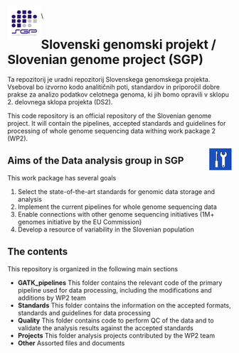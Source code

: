 <img align="left" src="https://github.com/AlesMaver/SGP/blob/master/Other/SGP_small.png" width="15%">

\
# Slovenski genomski projekt / Slovenian genome project (SGP)
Ta repozitorij je uradni repozitorij Slovenskega genomskega projekta. Vseboval bo izvorno kodo analitičnih poti, standardov in priporočil dobre prakse za analizo podatkov celotnega genoma, ki jih bomo opravili v sklopu 2. delovnega sklopa projekta (DS2). 

This code repository is an official repository of the Slovenian genome project. It will contain the pipelines, accepted standards and guidelines for processing of whole genome sequencing data withing work package 2 (WP2). 

<img  align="right" src="https://github.com/AlesMaver/SGP/blob/master/Other/WP2.jpg" width="10%">

## Aims of the Data analysis group in SGP
This work package has several goals
1. Select the state-of-the-art standards for genomic data storage and analysis
2. Implement the current pipelines for whole genome sequencing data
3. Enable connections with other genome sequencing initiatives (1M+ genomes initiative by the EU Commission)
4. Develop a resource of variability in the Slovenian population

## The contents
This repository is organized in the following main sections
* **GATK_pipelines** This folder contains the relevant code of the primary pipeline used for data processing, including the modifications and additions by WP2 team
* **Standards** This folder contains the information on the accepted formats, standards and guidelines for data processing
* **Quality** This folder contains code to perform QC of the data and to validate the analysis results against the accepted standards
* **Projects** This folder analysis projects contributed by the WP2 team
* **Other** Assorted files and documents
